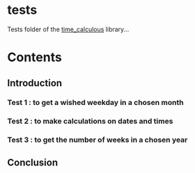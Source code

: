 # tests

Tests folder of the [time_calculous](https://github.com/Vicken-Ghoubiguian/time_calculous) library...

# Contents

## Introduction

### Test 1 : to get a wished weekday in a chosen month

### Test 2 : to make calculations on dates and times

### Test 3 : to get the number of weeks in a chosen year

## Conclusion
